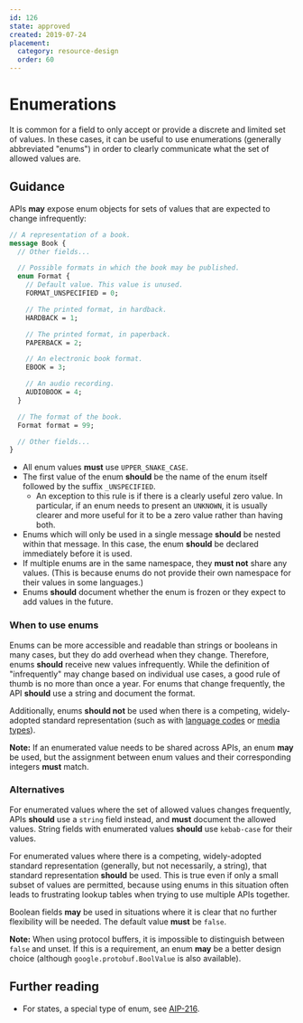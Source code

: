 ```yaml
---
id: 126
state: approved
created: 2019-07-24
placement:
  category: resource-design
  order: 60
---
```


# Enumerations

It is common for a field to only accept or provide a discrete and limited set
of values. In these cases, it can be useful to use enumerations (generally
abbreviated "enums") in order to clearly communicate what the set of allowed
values are.

## Guidance

APIs **may** expose enum objects for sets of values that are expected to change
infrequently:

```proto
// A representation of a book.
message Book {
  // Other fields...

  // Possible formats in which the book may be published.
  enum Format {
    // Default value. This value is unused.
    FORMAT_UNSPECIFIED = 0;

    // The printed format, in hardback.
    HARDBACK = 1;

    // The printed format, in paperback.
    PAPERBACK = 2;

    // An electronic book format.
    EBOOK = 3;

    // An audio recording.
    AUDIOBOOK = 4;
  }

  // The format of the book.
  Format format = 99;

  // Other fields...
}
```

- All enum values **must** use `UPPER_SNAKE_CASE`.
- The first value of the enum **should** be the name of the enum itself
  followed by the suffix `_UNSPECIFIED`.
  - An exception to this rule is if there is a clearly useful zero value. In
    particular, if an enum needs to present an `UNKNOWN`, it is usually clearer
    and more useful for it to be a zero value rather than having both.
- Enums which will only be used in a single message **should** be nested within
  that message. In this case, the enum **should** be declared immediately
  before it is used.
- If multiple enums are in the same namespace, they **must not** share any
  values. (This is because enums do not provide their own namespace for their
  values in some languages.)
- Enums **should** document whether the enum is frozen or they expect to add
  values in the future.

### When to use enums

Enums can be more accessible and readable than strings or booleans in many
cases, but they do add overhead when they change. Therefore, enums **should**
receive new values infrequently. While the definition of "infrequently" may
change based on individual use cases, a good rule of thumb is no more than once
a year. For enums that change frequently, the API **should** use a string and
document the format.

Additionally, enums **should not** be used when there is a competing,
widely-adopted standard representation (such as with [language codes][bcp-47]
or [media types][]).

**Note:** If an enumerated value needs to be shared across APIs, an enum
**may** be used, but the assignment between enum values and their corresponding
integers **must** match.

### Alternatives

For enumerated values where the set of allowed values changes frequently, APIs
**should** use a `string` field instead, and **must** document the allowed
values. String fields with enumerated values **should** use `kebab-case` for
their values.

For enumerated values where there is a competing, widely-adopted standard
representation (generally, but not necessarily, a string), that standard
representation **should** be used. This is true even if only a small subset of
values are permitted, because using enums in this situation often leads to
frustrating lookup tables when trying to use multiple APIs together.

Boolean fields **may** be used in situations where it is clear that no further
flexibility will be needed. The default value **must** be `false`.

**Note:** When using protocol buffers, it is impossible to distinguish between
`false` and unset. If this is a requirement, an enum **may** be a better design
choice (although `google.protobuf.BoolValue` is also available).

## Further reading

- For states, a special type of enum, see [AIP-216][].

[aip-216]: ./0216.md
[bcp-47]: https://en.wikipedia.org/wiki/IETF_language_tag
[media types]: https://en.wikipedia.org/wiki/Media_type
